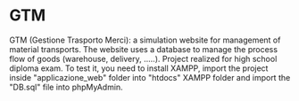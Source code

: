 # GTM
GTM (Gestione Trasporto Merci): a simulation website for management of material transports. The website uses a database to manage the process flow of goods (warehouse, delivery, .....). Project realized for high school diploma exam. To test it, you need to install XAMPP, import the project inside "applicazione_web" folder into "htdocs" XAMPP folder and import the "DB.sql" file into phpMyAdmin.
